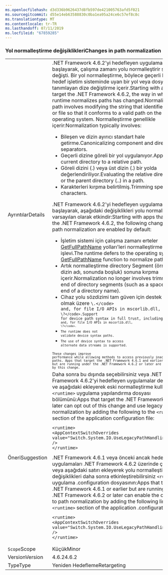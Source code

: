 ```yaml
---
ms.openlocfilehash: d3d336b9626437d8fb597de421005763afd5f021
ms.sourcegitcommit: d55e14eb63588830c0ba1ea95a24ce6c57ef8c8c
ms.translationtype: MT
ms.contentlocale: tr-TR
ms.lasthandoff: 07/11/2019
ms.locfileid: "67859285"
---
```

### <a name="changes-in-path-normalization"></a><span data-ttu-id="f6e95-101">Yol normalleştirme değişiklikleri</span><span class="sxs-lookup"><span data-stu-id="f6e95-101">Changes in path normalization</span></span>

|   |   |
|---|---|
|<span data-ttu-id="f6e95-102">Ayrıntılar</span><span class="sxs-lookup"><span data-stu-id="f6e95-102">Details</span></span>|<span data-ttu-id="f6e95-103">.NET Framework 4.6.2'yi hedefleyen uygulamalar ile başlayarak, çalışma zamanı yolu normalleştirir şekilde değişti. Bir yol normalleştirme, böylece geçerli bir yol hedef işletim sisteminde uyan bir yol veya dosya tanımlayan dize değiştirme içerir.</span><span class="sxs-lookup"><span data-stu-id="f6e95-103">Starting with apps that target the .NET Framework 4.6.2, the way in which the runtime normalizes paths has changed.Normalizing a path involves modifying the string that identifies a path or file so that it conforms to a valid path on the target operating system.</span></span> <span data-ttu-id="f6e95-104">Normalleştirme genellikle içerir:</span><span class="sxs-lookup"><span data-stu-id="f6e95-104">Normalization typically involves:</span></span><ul><li><span data-ttu-id="f6e95-105">Bileşen ve dizin ayırıcı standart hale getirme.</span><span class="sxs-lookup"><span data-stu-id="f6e95-105">Canonicalizing component and directory separators.</span></span></li><li><span data-ttu-id="f6e95-106">Geçerli dizine göreli bir yol uygulanıyor.</span><span class="sxs-lookup"><span data-stu-id="f6e95-106">Applying the current directory to a relative path.</span></span></li><li><span data-ttu-id="f6e95-107">Göreli dizini (.) veya üst dizin (.) bir yolda değerlendiriliyor.</span><span class="sxs-lookup"><span data-stu-id="f6e95-107">Evaluating the relative directory (.) or the parent directory (..) in a path.</span></span></li><li><span data-ttu-id="f6e95-108">Karakterleri kırpma belirtilmiş.</span><span class="sxs-lookup"><span data-stu-id="f6e95-108">Trimming specified characters.</span></span></li></ul><span data-ttu-id="f6e95-109">.NET Framework 4.6.2'yi hedefleyen uygulamalar ile başlayarak, aşağıdaki değişiklikleri yolu normalleştirme varsayılan olarak etkindir:</span><span class="sxs-lookup"><span data-stu-id="f6e95-109">Starting with apps that target the .NET Framework 4.6.2, the following changes in path normalization are enabled by default:</span></span><ul><li><span data-ttu-id="f6e95-110">İşletim sistemi için çalışma zamanı erteler [GetFullPathName](https://docs.microsoft.com/windows/desktop/api/fileapi/nf-fileapi-getfullpathnamew) yolları'leri normalleştirmek için işlevi.</span><span class="sxs-lookup"><span data-stu-id="f6e95-110">The runtime defers to the operating system's [GetFullPathName](https://docs.microsoft.com/windows/desktop/api/fileapi/nf-fileapi-getfullpathnamew) function to normalize paths.</span></span></li><li><span data-ttu-id="f6e95-111">Artık normalleştirme directory Segment (örneğin, bir dizin adı, sonunda boşluk) sonuna kırpma içerir.</span><span class="sxs-lookup"><span data-stu-id="f6e95-111">Normalization no longer involves trimming the end of directory segments (such as a space at the end of a directory name).</span></span></li><li><span data-ttu-id="f6e95-112">Cihaz yolu sözdizimi tam güven için destek dahil olmak üzere <code>\\.\</code> and, for file I/O APIs in mscorlib.dll, <code>\\?\</code>.</span><span class="sxs-lookup"><span data-stu-id="f6e95-112">Support for device path syntax in full trust, including <code>\\.\</code> and, for file I/O APIs in mscorlib.dll, <code>\\?\</code>.</span></span></li><li>The runtime does not validate device syntax paths.</li><li>The use of device syntax to access alternate data streams is supported.</li></ul>These changes improve performance while allowing methods to access previously inaccessible paths. Apps that target the .NET Framework 4.6.1 and earlier versions but are running under the .NET Framework 4.6.2 or later are unaffected by this change.|
|<span data-ttu-id="f6e95-113">Öneri</span><span class="sxs-lookup"><span data-stu-id="f6e95-113">Suggestion</span></span>|<span data-ttu-id="f6e95-114">Daha sonra bu dışında seçebilirsiniz veya .NET Framework 4.6.2'yi hedefleyen uygulamalar değiştirin ve aşağıdaki ekleyerek eski normalleştirme kullanın <code>&lt;runtime&gt;</code> uygulama yapılandırma dosyası bölümünü:</span><span class="sxs-lookup"><span data-stu-id="f6e95-114">Apps that target the .NET Framework 4.6.2 or later can opt out of this change and use legacy normalization by adding the following to the <code>&lt;runtime&gt;</code> section of the application configuration file:</span></span><pre><code class="lang-xml">&lt;runtime&gt;&#13;&#10;&lt;AppContextSwitchOverrides value=&quot;Switch.System.IO.UseLegacyPathHandling=true&quot; /&gt;&#13;&#10;&lt;/runtime&gt;&#13;&#10;</code></pre><span data-ttu-id="f6e95-115">.NET Framework 4.6.1 veya önceki ancak hedefleyen uygulamaları .NET Framework 4.6.2 üzerinde çalışıyor veya aşağıdaki satırı ekleyerek yolu normalleştirme değişiklikleri daha sonra etkinleştirebilirsiniz <code>&lt;runtime&gt;</code> uygulama .configuration dosyasının:</span><span class="sxs-lookup"><span data-stu-id="f6e95-115">Apps that target the .NET Framework 4.6.1 or earlier but are running on the .NET Framework 4.6.2 or later can enable the changes to path normalization by adding the following line to the <code>&lt;runtime&gt;</code> section of the application .configuration file:</span></span><pre><code class="lang-xml">&lt;runtime&gt;&#13;&#10;&lt;AppContextSwitchOverrides value=&quot;Switch.System.IO.UseLegacyPathHandling=false&quot; /&gt;&#13;&#10;&lt;/runtime&gt;&#13;&#10;</code></pre>|
|<span data-ttu-id="f6e95-116">`Scope`</span><span class="sxs-lookup"><span data-stu-id="f6e95-116">Scope</span></span>|<span data-ttu-id="f6e95-117">Küçük</span><span class="sxs-lookup"><span data-stu-id="f6e95-117">Minor</span></span>|
|<span data-ttu-id="f6e95-118">Version</span><span class="sxs-lookup"><span data-stu-id="f6e95-118">Version</span></span>|<span data-ttu-id="f6e95-119">4.6.2</span><span class="sxs-lookup"><span data-stu-id="f6e95-119">4.6.2</span></span>|
|<span data-ttu-id="f6e95-120">Type</span><span class="sxs-lookup"><span data-stu-id="f6e95-120">Type</span></span>|<span data-ttu-id="f6e95-121">Yeniden Hedefleme</span><span class="sxs-lookup"><span data-stu-id="f6e95-121">Retargeting</span></span>|

